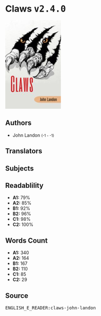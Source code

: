 # Claws <kbd>v2.4.0</kbd>

![](./cover.medium.jpg "")

## Authors


 - John Landon <small>(-1 - -1)</small>

## Translators



## Subjects



## Readablility


 - **A1:** 79%
 - **A2:** 85%
 - **B1:** 92%
 - **B2:** 96%
 - **C1:** 98%
 - **C2:** 100%

## Words Count


 - **A1:** 340
 - **A2:** 164
 - **B1:** 167
 - **B2:** 110
 - **C1:** 85
 - **C2:** 29

## Source


<kbd>ENGLISH_E_READER:claws-john-landon</kbd>
